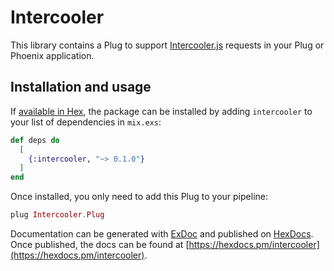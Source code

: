 # Intercooler

This library contains a Plug to support [Intercooler.js][1] requests in your
Plug or Phoenix application.

## Installation and usage

If [available in Hex](https://hex.pm/docs/publish), the package can be installed
by adding `intercooler` to your list of dependencies in `mix.exs`:

```elixir
def deps do
  [
    {:intercooler, "~> 0.1.0"}
  ]
end
```

Once installed, you only need to add this Plug to your pipeline:

```elixir
plug Intercooler.Plug
```

Documentation can be generated with [ExDoc](https://github.com/elixir-lang/ex_doc)
and published on [HexDocs](https://hexdocs.pm). Once published, the docs can
be found at [https://hexdocs.pm/intercooler](https://hexdocs.pm/intercooler).

[1]: https://intercoolerjs.org/
